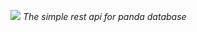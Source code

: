 <a href="https://codeclimate.com/github/trevooga/RestApiPanda/maintainability"><img src="https://api.codeclimate.com/v1/badges/cb62851ee9ca3d5b1c6d/maintainability" /></a>
_The simple rest api for panda database_
